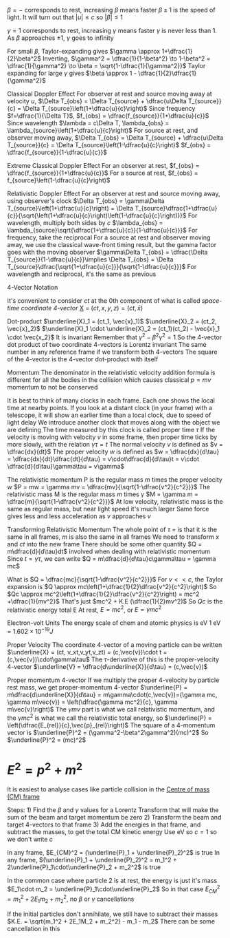$\beta = -$ corresponds to rest, increasing $\beta$ means faster
	$\beta \pm 1$ is the speed of light. It will turn out that $|u| \leq c$ so $|\beta| \leq 1$

$\gamma = 1$ corresponds to rest, increasing $\gamma$ means faster
	$\gamma$ is never less than 1. As $\beta$ approaches $\pm 1$, $\gamma$ goes to infinity

For small $\beta$, Taylor-expanding gives $\gamma \approx 1+\dfrac{1}{2}\beta^2$
Inverting, $\gamma^2 = \dfrac{1}{1-\beta^2} \to 1-\beta^2 = \dfrac{1}{\gamma^2} \to \beta = \sqrt{1-\dfrac{1}{\gamma^2}}$
Taylor expanding for large $\gamma$ gives $\beta \approx 1 - \dfrac{1}{2}\dfrac{1}{\gamma^2}$

Classical Doppler Effect
	For observer at rest and source moving away at velocity $u$,
		$\Delta T_{obs} = \Delta T_{source} + \dfrac{u\Delta T_{source}}{c} = \Delta T_{source}\left(1+\dfrac{u}{c}\right)$
		Since frequency $f=\dfrac{1}{\Delta T}$, $f_{obs} = \dfrac{f_{source}}{1+\dfrac{u}{c}}$
		Since wavelength $\lambda = c\Delta T, \lambda_{obs} = \lambda_{source}\left(1+\dfrac{u}{c}\right)$
	For source at rest, and observer moving away,
		$\Delta T_{obs} = \Delta T_{source} + \dfrac{u\Delta T_{source}}{c} = \Delta T_{source}\left(1-\dfrac{u}{c}\right)$
		$f_{obs} = \dfrac{f_{source}}{1-\dfrac{u}{c}}$

Extreme Classical Doppler Effect
	For an observer at rest, $f_{obs} = \dfrac{f_{source}}{1+\dfrac{u}{c}}$
	For a source at rest, $f_{obs} = f_{source}\left(1-\dfrac{u}{c}\right)$

Relativistic Doppler Effect
	For an observer at rest and source moving away, using observer's clock
		$\Delta T_{obs} = \gamma\Delta T_{source}\left(1+\dfrac{u}{c}\right) = \Delta T_{source}\dfrac{1+\dfrac{u}{c}}{\sqrt{\left(1+\dfrac{u}{c}\right)\left(1-\dfrac{u}{c}\right)}}$
		For wavelength, multiply both sides by $c$
			$\lambda_{obs} = \lambda_{source}\sqrt{\dfrac{1+\dfrac{u}{c}}{1-\dfrac{u}{c}}}$
		For frequency, take the reciprocal
	For a source at rest and observer moving away, we use the classical wave-front timing result, but the gamma factor goes with the moving observer
		$\gamma\Delta T_{obs} = \dfrac{\Delta T_{source}}{1-\dfrac{u}{c}}\implies \Delta T_{obs} = \Delta T_{source}\dfrac{\sqrt{1+\dfrac{u}{c}}}{\sqrt{1-\dfrac{u}{c}}}$
		For wavelength and reciprocal, it's the same as previous

4-Vector Notation

It's convenient to consider $ct$ at the 0th component of what is called _space-time coordinate 4-vector_ 
	<u>X</u> = $(ct, x,y, z) = (ct, \bar{x})$

Dot-product
	$\underline{X}_1 = (ct_1, \vec{x}_1)$
	$\underline{X}_2 = (ct_2, \vec{x}_2)$
	$\underline{X}_1 \cdot \underline{X}_2 = (ct_1)(ct_2) - \vec{x}_1 \cdot \vec{x_2}$
	It is invariant
		Remember that $\gamma^2 - \beta^2\gamma^2 = 1$
		So the 4-vector dot product of two coordinate 4-vectors is Lorentz invariant
			The same number in any reference frame if we transform both 4-vectors
		The square of the 4-vector is the 4-vector dot-product with itself


Momentum
	The denominator in the relativistic velocity addition formula is different for all the bodies in the collision which causes classical $p=mv$ momentum to not be conserved

It is best to think of many clocks in each frame. Each one shows the local time at nearby points. 
	If you look at a distant clock (in your frame) with a telescope, it will show an earlier time than a local clock, due to speed of light delay
We introduce another clock that moves along with the object we are defining
	The time measured by this clock is called proper time $\tau$
	If the velocity is moving with velocity $v$ in some frame, then proper time ticks by more slowly, with the relation $\gamma\tau = t$
	The normal velocity $v$ is defined as $v = \dfrac{dx}{dt}$
	The proper velocity $w$ is defined as $w = \dfrac{dx}{d\tau} = \dfrac{dx}{dt}\dfrac{dt}{d\tau} = v\cdot\dfrac{d}{d\tau}t = v\cdot \dfrac{d}{d\tau}\gamma\tau = v\gamma$

The relativistic momentum P is the regular mass $m$ times the proper velocity $w$
	$P = mw = \gamma mv = \dfrac{mv}{\sqrt{1-\dfrac{v^2}{c^2}}}$
The relativistic mass M is the regular mass $m$ times $\gamma$
	$M = \gamma m = \dfrac{m}{\sqrt{1-\dfrac{v^2}{c^2}}}$
	At low velocity, relativistic mass is the same as regular mass, but near light speed it's much larger
		Same force gives less and less acceleration as $v$ approaches $v$

Transforming Relativistic Momentum
	The whole point of $\tau$ = is that it is the same in all frames, $m$ is also the same in all frames
		We need to transform $x$ and $ct$ into the new frame
		There should be some other quantity $Q = m\dfrac{d}{d\tau}dt$ involved when dealing with relativistic momentum
		Since $t =\gamma\tau$, we can write $Q = m\dfrac{d}{d\tau}c\gamma\tau = \gamma mc$

What is $Q = \dfrac{mc}{\sqrt{1-\dfrac{v^2}{c^2}}}$
	For $v << c$, the Taylor expansion is $Q \approx mc\left(1+\dfrac{1}{2}\dfrac{v^2}{c^2}\right)$
	So $Qc \approx mc^2\left(1+\dfrac{1}{2}\dfrac{v^2}{c^2}\right) = mc^2 +\dfrac{1}{mv^2}$
	That's just $mc^2 + K.E (\dfrac{1}{2}mv^2)$
	So $Qc$ is the relativistic energy total E
		At rest, $E = mc^2$, or $E = \gamma mc^2$

 Electron-volt Units
	 The energy scale of chem and atomic physics is eV
		 1 eV = $1.602 \times 10^{-19} J$

Proper Velocity
	The coordinate 4-vector of a moving particle can be written
		$\underline{X} = (ct, v_xt,v_yt,v_zt) = (c,\vec{v})\cdot t = (c,\vec{v})\cdot\gamma\tau$
		The $\tau$-derivative of this is the proper-velocity 4-vector
			$\underline{V} = \dfrac{d\underline{X}}{d\tau} = (c,\vec{v})$

Proper momentum 4-vector
	If we multiply the proper 4-velocity by particle rest mass, we get proper-momentum 4-vector
		$\underline{P} = m\dfrac{d\underline{X}}{d\tau} = m\gamma\cdot(c,\vec{v})=(\gamma mc, \gamma m\vec{v}) = \left(\dfrac{\gamma mc^2}{c}, \gamma m\vec{v}\right)$
	The $\gamma mv$ part is what we call relativistic momentum, and the $\gamma mc^2$ is what we call the relativistic total energy, so
		$\underline{P} = \left(\dfrac{E_{rel}}{c},\vec{p}_{rel}\right)$
	The square of a 4-momentum vector is
		$\underline{P}^2 = (\gamma^2-\beta^2\gamma^2)(mc)^2$
			So $\underline{P}^2 = (mc)^2$

# $E^2 = p^2 + m^2$


It is easiest to analyse cases like particle collision in the <u> Centre of mass (CM) frame </u>

Steps:
	1) Find the $\beta$ and $\gamma$ values for a Lorentz Transform that will make the sum of the beam and target momentum be zero
	2) Transform the beam and target 4-vectors to that frame
	3) Add the energies in that frame, and subtract the masses, to get the total CM kinetic energy
Use eV so $c = 1$ so we don't write $c$

In any frame, $E_{CM}^2 = (\underline{P}_1 + \underline{P}_2)^2$ is true
In any frame, $(\underline{P}_1 + \underline{P}_2)^2 = m_1^2 + 2\underline{P}_1\cdot\underline{P}_2 + m_2^2$ is true

In the common case where particle 2 is at rest, the energy is just it's mass
	$E_1\cdot m_2 = \underline{P}_1\cdot\underline{P}_2$
	So in that case $E^2_{CM} = m_1^2+2E_1m_2 + m_2^2$, no $\beta$ or $\gamma$ cancellations

If the initial particles don't annihilate, we still have to subtract their masses
	$K.E. = \sqrt{m_1^2 + 2E_1M_2 + m_2^2} - m_1 - m_2$
		There can be some cancellation in this

